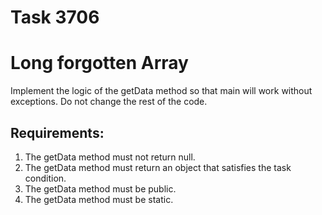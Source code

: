 # Task 3706
# Long forgotten Array

Implement the logic of the getData method so that main will work without exceptions.
Do not change the rest of the code.


## Requirements:
1. The getData method must not return null.
2. The getData method must return an object that satisfies the task condition.
3. The getData method must be public.
4. The getData method must be static.